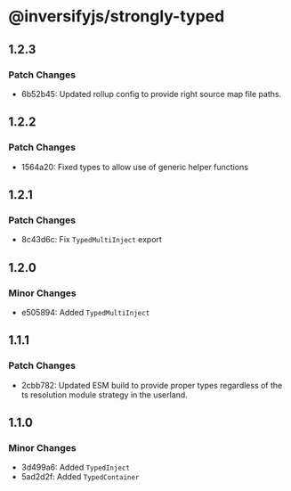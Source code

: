 # @inversifyjs/strongly-typed

## 1.2.3

### Patch Changes

- 6b52b45: Updated rollup config to provide right source map file paths.

## 1.2.2

### Patch Changes

- 1564a20: Fixed types to allow use of generic helper functions

## 1.2.1

### Patch Changes

- 8c43d6c: Fix `TypedMultiInject` export

## 1.2.0

### Minor Changes

- e505894: Added `TypedMultiInject`

## 1.1.1

### Patch Changes

- 2cbb782: Updated ESM build to provide proper types regardless of the ts resolution module strategy in the userland.

## 1.1.0

### Minor Changes

- 3d499a6: Added `TypedInject`
- 5ad2d2f: Added `TypedContainer`
